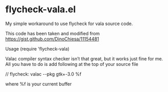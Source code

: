 flycheck-vala.el
================

My simple workaround to use flycheck for vala source code.

This code has been taken and modified from https://gist.github.com/DinoChiesa/11154481

Usage
(require 'flycheck-vala)

Valac compiler syntax checker isn’t that great, but it works just fine for me. All you have to do is add following at the top of your source file

// flycheck: valac --pkg gtk+-3.0 %f

where %f is your current buffer
